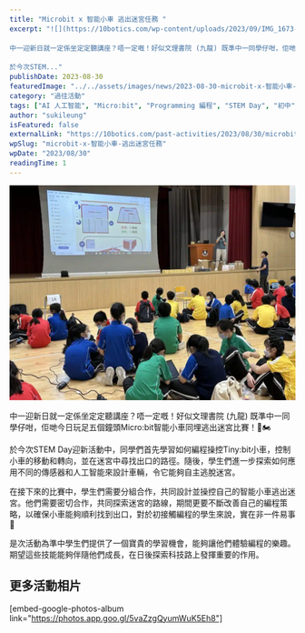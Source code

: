```yaml
---
title: "Microbit x 智能小車 逃出迷宮任務 "
excerpt: "![](https://10botics.com/wp-content/uploads/2023/09/IMG_1673-1024x768.jpeg)

中一迎新日就一定係坐定定聽講座？唔一定嘅！好似文理書院 (九龍) 既準中一同學仔咁，佢哋今日玩足五個鐘頭Micro:bit智能小車同埋逃出迷宮比賽！🛞🏍️

於今次STEM..."
publishDate: 2023-08-30
featuredImage: "../../assets/images/news/2023-08-30-microbit-x-智能小車-逃出迷宮任務/image1.jpeg"
category: "過往活動"
tags: ["AI 人工智能", "Micro:bit", "Programming 編程", "STEM Day", "初中"]
author: "sukileung"
isFeatured: false
externalLink: "https://10botics.com/past-activities/2023/08/30/microbit-cckln/"
wpSlug: "microbit-x-智能小車-逃出迷宮任務"
wpDate: "2023/08/30"
readingTime: 1
---
```


![](../../assets/images/news/2023-08-30-microbit-x-智能小車-逃出迷宮任務/image2.jpeg)

中一迎新日就一定係坐定定聽講座？唔一定嘅！好似文理書院 (九龍) 既準中一同學仔咁，佢哋今日玩足五個鐘頭Micro:bit智能小車同埋逃出迷宮比賽！🛞🏍️

於今次STEM Day迎新活動中，同學們首先學習如何編程操控Tiny:bit小車，控制小車的移動和轉向，並在迷宮中尋找出口的路徑。隨後，學生們進一步探索如何應用不同的傳感器和人工智能來設計車輛，令它能夠自主逃脫迷宮。

在接下來的比賽中，學生們需要分組合作，共同設計並操控自己的智能小車逃出迷宮。他們需要密切合作，共同探索迷宮的路線，期間更要不斷改善自己的編程策略，以確保小車能夠順利找到出口，對於初接觸編程的學生來說，實在非一件易事👀

是次活動為準中學生們提供了一個寶貴的學習機會，能夠讓他們體驗編程的樂趣。期望這些技能能夠伴隨他們成長，在日後探索科技路上發揮重要的作用。

## 更多活動相片

[embed-google-photos-album link="https://photos.app.goo.gl/5vaZzgQyumWuK5Eh8"]